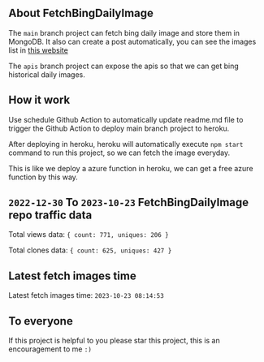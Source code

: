 ## About FetchBingDailyImage

The `main` branch project can fetch bing daily image and store them in MongoDB.
It also can create a post automatically, you can see the images list in [this website](https://oursalbum.netlify.app)

The `apis` branch project can expose the apis so that we can get bing historical daily images.

## How it work

Use schedule Github Action to automatically update readme.md file to trigger the Github Action to deploy main branch project to heroku.

After deploying in heroku, heroku will automatically execute `npm start` command to run this project, so we can fetch the image everyday.

This is like we deploy a azure function in heroku, we can get a free azure function by this way.

## `2022-12-30` To `2023-10-23` FetchBingDailyImage repo traffic data

Total views data: `{ count: 771, uniques: 206 }`

Total clones data: `{ count: 625, uniques: 427 }`

## Latest fetch images time

Latest fetch images time: `2023-10-23 08:14:53`

## To everyone

If this project is helpful to you please star this project, this is an encouragement to me `:)`



